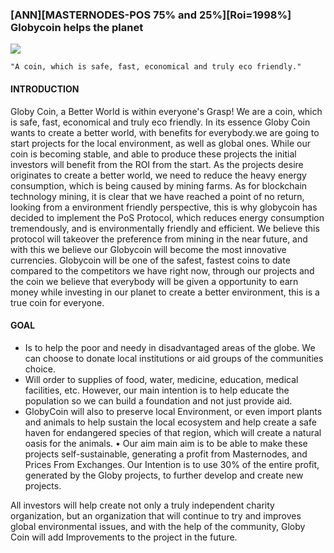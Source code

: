 ### [ANN][MASTERNODES-POS 75% and 25%][Roi=1998%] Globycoin helps the planet

![](https://ip.bitcointalk.org/?u=https%3A%2F%2Fglobycoin.org%2Flogos%2Flogox.png&t=592&c=1OmIobF7j_M7Ug)

    "A coin, which is safe, fast, economical and truly eco friendly."


#### INTRODUCTION

Globy Coin, a Better World is within everyone's Grasp! We are a coin, which is safe, fast, economical and truly eco friendly. In its essence Globy Coin wants to create a better world, with benefits for everybody.we are going to start projects for the local environment, as well as global ones. While our coin is becoming stable, and able to produce these projects the initial investors will benefit from the ROI from the start. As the projects desire originates to create a better world, we need to reduce the heavy energy consumption, which is being caused by mining farms. As for blockchain technology mining, it is clear that we have reached a point of no return, looking from a environment friendly perspective, this is why globycoin has decided to implement the PoS Protocol, which reduces energy consumption tremendously, and is environmentally friendly and efficient.  We believe this protocol will takeover the preference from mining in the near future, and with this we believe our Globycoin will become the most innovative currencies. Globycoin will be one of the safest, fastest coins to date compared to the competitors we have right now, through our projects and the coin we believe that everybody will be given a opportunity to earn money while investing in our planet to create a better environment, this is a true coin for everyone.


#### GOAL

- Is to help the poor and needy in disadvantaged areas of the globe. We can choose to donate local institutions or aid groups of the communities choice.
- Will order to supplies of food, water, medicine, education, medical facilities, etc. However, our main intention is to help educate the population so we can build a foundation and not just provide aid.
- GlobyCoin will also to preserve local Environment, or even import plants and animals to help sustain the local ecosystem and help create a safe haven for endangered species of that region, which will create a natural oasis for the animals.
• Our aim main aim is to be able to make these projects self-sustainable, generating a profit from Masternodes, and Prices From Exchanges. Our Intention is to use 30% of the entire profit, generated by the Globy projects, to further develop and create new projects.

All investors will help create not only a truly independent charity organization, but an organization that will continue to try and improves global environmental issues, and with the help of the community, Globy Coin will add Improvements to the project in the future.